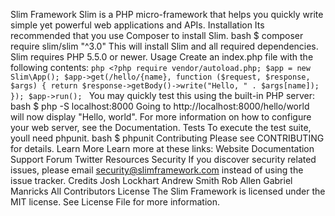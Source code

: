 Slim Framework Slim is a PHP micro-framework that helps you quickly write simple yet powerful web applications and APIs. Installation Its recommended that you use Composer to install Slim. bash $ composer require slim/slim "^3.0" This will install Slim and all required dependencies. Slim requires PHP 5.5.0 or newer. Usage Create an index.php file with the following contents: ```php <?php require vendor/autoload.php; $app = new Slim\App(); $app->get(/hello/{name}, function ($request, $response, $args) { return $response->getBody()->write("Hello, " . $args[name]); }); $app->run(); ``` You may quickly test this using the built-in PHP server: bash $ php -S localhost:8000 Going to http://localhost:8000/hello/world will now display "Hello, world". For more information on how to configure your web server, see the Documentation. Tests To execute the test suite, youll need phpunit. bash $ phpunit Contributing Please see CONTRIBUTING for details. Learn More Learn more at these links: Website Documentation Support Forum Twitter Resources Security If you discover security related issues, please email security@slimframework.com instead of using the issue tracker. Credits Josh Lockhart Andrew Smith Rob Allen Gabriel Manricks All Contributors License The Slim Framework is licensed under the MIT license. See License File for more information.
